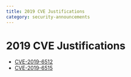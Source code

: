 ```yaml
---
title: 2019 CVE Justifications
category: security-announcements
---
```


# 2019 CVE Justifications

* [CVE-2019-6512]({{#base_path#}}/security-announcements/cve-justifications/2019/CVE-2019-6512/)
* [CVE-2019-6515]({{#base_path#}}/security-announcements/cve-justifications/2019/CVE-2019-6515/)
